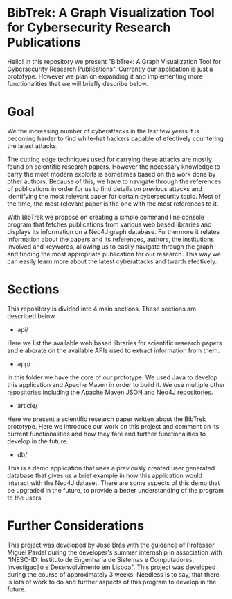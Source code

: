 # BibTrek: A Graph Visualization Tool for Cybersecurity Research Publications

Hello! In this repository we present "BibTrek: A Graph Visualization Tool for
Cybersecurity Research Publications". Currently our application is just a prototype. However we plan on expanding it and implementing more functionalities that we will briefly describe below.

# Goal
We the increasing number of cyberattacks in the last few years it is becoming harder to find white-hat hackers capable of efectively countering the latest attacks.

The cutting edge techniques used for carrying these attacks are mostly found on scientific research papers. However the necessary knowledge to carry the most modern exploits is sometimes based on the work done by other authors. Because of this, we have to navigate through the references of publications in order for us to find details on previous attacks and identifying the most relevant paper for certain cybersecurity topic. Most of the time, the most relevant paper is the one with the most references to it.

With BibTrek we propose on creating a simple command line console program that fetches publications from various web based libraries and displays its information on a Neo4J graph database. Furthermore it relates information about the papers and its references, authors, the institutions involved and keywords, allowing us to easily navigate through the graph and finding the most appropriate publication for our research. This way we can easily learn more about the latest cyberattacks and twarth efectively.

# Sections

This repository is divided into 4 main sections. These sections are described below

- api/

Here we list the available web based libraries for scientific research papers and elaborate on the available APIs used to extract information from them.

- app/

In this folder we have the core of our prototype. We used Java to develop this application and Apache Maven in order to build it. We use multiple other repositories including the Apache Maven JSON and Neo4J repositories.

- article/

Here we present a scientific research paper written about the BibTrek prototype. Here we introduce our work on this project and comment on its current functionalities and how they fare and further functionalities to develop in the future.

- db/

This is a demo application that uses a previously created user generated database that gives us a brief example in how this application would interact with the Neo4J dataset. There are some aspects of this demo that be upgraded in the future, to provide a better understanding of the program to the users.

# Further Considerations

This project was developed by José Brás with the guidance of Professor Miguel Pardal during the developer's summer internship in association with "INESC-ID: Instituto de Engenharia de Sistemas e Computadores, Investigação e Desenvolvimento em Lisboa". This project was developed during the course of approximately 3 weeks. Needless is to say, that there is lots of work to do and further aspects of this program to develop in the future.




